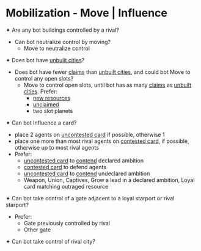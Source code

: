 # Mobilization - Move | Influence

✦ Are any bot buildings controlled by a rival?

- Can bot neutralize control by moving?
	- Move to neutralize control

✦ Does bot have <ins>unbuilt cities</ins>?

- Does bot have fewer <ins>claims</ins> than <ins>unbuilt cities</ins>, and could bot Move to control any open slots?
	- Move to control open slots, until bot has as many <ins>claims</ins> as <ins>unbuilt cities</ins>. Prefer:
		- <ins>new resources</ins>
		- <ins>unclaimed</ins>
		- two slot planets

✦ Can bot Influence a card?

- place 2 agents on <ins>uncontested card</ins> if possible, otherwise 1
- place one more than most rival agents on <ins>contested card</ins>, if possible, otherwise up to most rival agents
- Prefer:
	- <ins>uncontested card</ins> to <ins>contend</ins> declared ambition
	- <ins>contested card</ins> to defend agents
	- <ins>uncontested card</ins> to <ins>contend</ins> undeclared ambition
	- Weapon, Union, Captives, Grow a lead in a declared ambition, Loyal card matching outraged resource

✦ Can bot take control of a gate adjacent to a loyal starport or rival starport?

- Prefer:
	- Gate previously controlled by rival
	- Other gate

✦ Can bot take control of rival city?

<div class="pagebreak"> </div>
